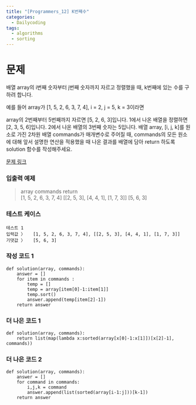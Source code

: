 ```yaml
---
title: "[Programmers_12] K번째수"
categories:
  - Dailycoding
tags:
  - algorithms
  - sorting
---
```


# 문제
배열 array의 i번째 숫자부터 j번째 숫자까지 자르고 정렬했을 때, k번째에 있는 수를 구하려 합니다.

예를 들어 array가 [1, 5, 2, 6, 3, 7, 4], i = 2, j = 5, k = 3이라면

array의 2번째부터 5번째까지 자르면 [5, 2, 6, 3]입니다.
1에서 나온 배열을 정렬하면 [2, 3, 5, 6]입니다.
2에서 나온 배열의 3번째 숫자는 5입니다.
배열 array, [i, j, k]를 원소로 가진 2차원 배열 commands가 매개변수로 주어질 때, commands의 모든 원소에 대해 앞서 설명한 연산을 적용했을 때 나온 결과를 배열에 담아 return 하도록 solution 함수를 작성해주세요.

[문제 링크](https://programmers.co.kr/learn/courses/30/lessons/42748)

### 입출력 예제
> array	commands	return  
[1, 5, 2, 6, 3, 7, 4]	[[2, 5, 3], [4, 4, 1], [1, 7, 3]]	[5, 6, 3]  

### 테스트 케이스
```
테스트 1
입력값 〉	[1, 5, 2, 6, 3, 7, 4], [[2, 5, 3], [4, 4, 1], [1, 7, 3]]
기댓값 〉	[5, 6, 3]
```

### 작성 코드 1
```
def solution(array, commands):
    answer = []
    for item in commands :
        temp = []
        temp = array[item[0]-1:item[1]]
        temp.sort()
        answer.append(temp[item[2]-1])
    return answer
```

### 더 나은 코드 1
```
def solution(array, commands):
    return list(map(lambda x:sorted(array[x[0]-1:x[1]])[x[2]-1], commands))
```

### 더 나은 코드 2
```
def solution(array, commands):
    answer = []
    for command in commands:
        i,j,k = command
        answer.append(list(sorted(array[i-1:j]))[k-1])
    return answer
```
